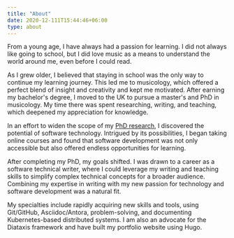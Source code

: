 ```yaml
---
title: "About"
date: 2020-12-111T15:44:46+06:00
type: about
---
```


From a young age, I have always had a passion for learning. I did not always like going to school, but I did love music as a means to understand the world around me, even before I could read.

As I grew older, I believed that staying in school was the only way to continue my learning journey. This led me to musicology, which offered a perfect blend of insight and creativity and kept me motivated. After earning my bachelor's degree, I moved to the UK to pursue a master's and PhD in musicology. My time there was spent researching, writing, and teaching, which deepened my appreciation for knowledge.

In an effort to widen the scope of my [PhD research](https://pure.royalholloway.ac.uk/en/publications/arranging-the-canon-keyboard-arrangements-publishing-practices-an), I discovered the potential of software technology. Intrigued by its possibilities, I began taking online courses and found that software development was not only accessible but also offered endless opportunities for learning.

After completing my PhD, my goals shifted. I was drawn to a career as a software technical writer, where I could leverage my writing and teaching skills to simplify complex technical concepts for a broader audience. Combining my expertise in writing with my new passion for technology and software development was a natural fit.

My specialties include rapidly acquiring new skills and tools, using Git/GitHub, Asciidoc/Antora, problem-solving, and documenting Kubernetes-based distributed systems. I am also an advocate for the Diataxis framework and have built my portfolio website using Hugo.